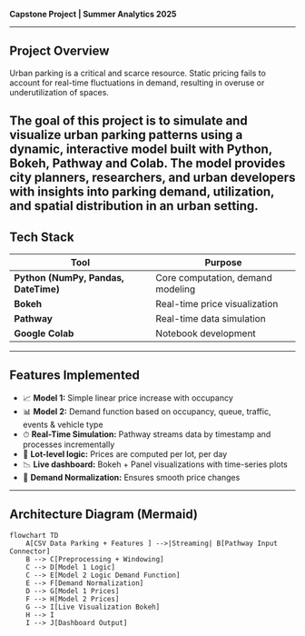  **Capstone Project | Summer Analytics 2025**  

---


## Project Overview

Urban parking is a critical and scarce resource. Static pricing fails to account for real-time fluctuations in demand, resulting in overuse or underutilization of spaces.

The goal of this project is to simulate and visualize urban parking patterns using a dynamic, interactive model built with Python, Bokeh, Pathway and Colab. The model provides city planners, researchers, and urban developers with insights into parking demand, utilization, and spatial distribution in an urban setting.
---

## Tech Stack

| Tool | Purpose |
|------|---------|
| **Python (NumPy, Pandas, DateTime)** | Core computation, demand modeling |
| **Bokeh** | Real-time price visualization |
| **Pathway** | Real-time data simulation |
| **Google Colab** | Notebook development |

---

##  Features Implemented

- 📈 **Model 1:** Simple linear price increase with occupancy  
- 📊 **Model 2:** Demand function based on occupancy, queue, traffic, events & vehicle type  
- ⏱ **Real-Time Simulation:** Pathway streams data by timestamp and processes incrementally  
- 📍 **Lot-level logic:** Prices are computed per lot, per day  
- 📉 **Live dashboard:** Bokeh + Panel visualizations with time-series plots  
- 🧠 **Demand Normalization:** Ensures smooth price changes

---

## Architecture Diagram (Mermaid)

```mermaid
flowchart TD
    A[CSV Data Parking + Features ] -->|Streaming| B[Pathway Input Connector]
    B --> C[Preprocessing + Windowing]
    C --> D[Model 1 Logic]
    C --> E[Model 2 Logic Demand Function]
    E --> F[Demand Normalization]
    D --> G[Model 1 Prices]
    F --> H[Model 2 Prices]
    G --> I[Live Visualization Bokeh]
    H --> I
    I --> J[Dashboard Output]
```

